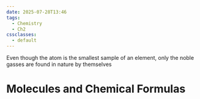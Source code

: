 ```yaml
---
date: 2025-07-28T13:46
tags:
  - Chemistry
  - Ch2
cssclasses:
  - default
---
```

Even though the atom is the smallest sample of an element, only the noble gasses are found in nature by themselves

# Molecules and Chemical Formulas